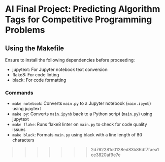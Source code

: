 # AI Final Project: Predicting Algorithm Tags for Competitive Programming Problems

## Using the Makefile

Ensure to install the following dependencies before proceeding:
- jupytext: For Jupyter notebook text conversion
- flake8: For code linting
- black: For code formatting

### Commands

- `make notebook`: Converts `main.py` to a Jupyter notebook (`main.ipynb`) using jupytext
- `make py`: Converts `main.ipynb` back to a Python script (`main.py`) using jupytext
- `make flake`: Runs flake8 linter on `main.py` to check for code quality issues
- `make black`: Formats `main.py` using black with a line length of 80 characters
>>>>>>> 2d762281c0128ed83b86df7faea1ce3820af9e7e
